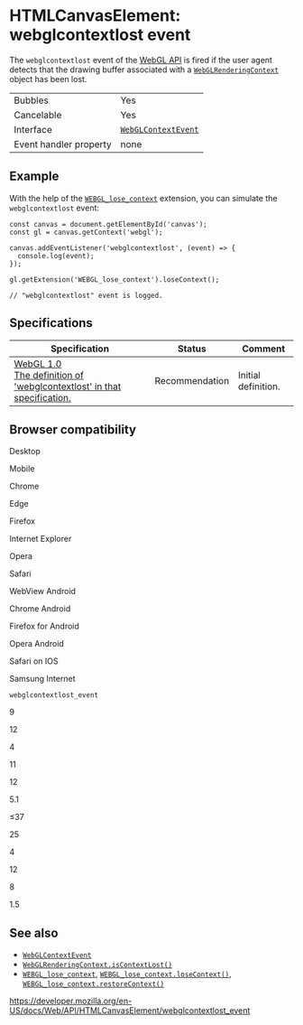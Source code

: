 HTMLCanvasElement: webglcontextlost event
=========================================

The `webglcontextlost` event of the [WebGL API](../webgl_api) is fired if the user agent detects that the drawing buffer associated with a [`WebGLRenderingContext`](../webglrenderingcontext) object has been lost.

<table><tbody><tr class="odd"><td>Bubbles</td><td>Yes</td></tr><tr class="even"><td>Cancelable</td><td>Yes</td></tr><tr class="odd"><td>Interface</td><td><a href="../webglcontextevent"><code>WebGLContextEvent</code></a></td></tr><tr class="even"><td>Event handler property</td><td>none</td></tr></tbody></table>

Example
-------

With the help of the [`WEBGL_lose_context`](../webgl_lose_context) extension, you can simulate the `webglcontextlost` event:

    const canvas = document.getElementById('canvas');
    const gl = canvas.getContext('webgl');

    canvas.addEventListener('webglcontextlost', (event) => {
      console.log(event);
    });

    gl.getExtension('WEBGL_lose_context').loseContext();

    // "webglcontextlost" event is logged.

Specifications
--------------

<table><thead><tr class="header"><th>Specification</th><th>Status</th><th>Comment</th></tr></thead><tbody><tr class="odd"><td><a href="https://www.khronos.org/registry/webgl/specs/latest/1.0/#5.15.2">WebGL 1.0<br />
<span class="small">The definition of 'webglcontextlost' in that specification.</span></a></td><td><span class="spec-rec">Recommendation</span></td><td>Initial definition.</td></tr></tbody></table>

Browser compatibility
---------------------

Desktop

Mobile

Chrome

Edge

Firefox

Internet Explorer

Opera

Safari

WebView Android

Chrome Android

Firefox for Android

Opera Android

Safari on IOS

Samsung Internet

`webglcontextlost_event`

9

12

4

11

12

5.1

≤37

25

4

12

8

1.5

See also
--------

-   [`WebGLContextEvent`](../webglcontextevent)
-   [`WebGLRenderingContext.isContextLost()`](../webglrenderingcontext/iscontextlost)
-   [`WEBGL_lose_context`](../webgl_lose_context), [`WEBGL_lose_context.loseContext()`](../webgl_lose_context/losecontext), [`WEBGL_lose_context.restoreContext()`](../webgl_lose_context/restorecontext)

<a href="https://developer.mozilla.org/en-US/docs/Web/API/HTMLCanvasElement/webglcontextlost_event" class="_attribution-link">https://developer.mozilla.org/en-US/docs/Web/API/HTMLCanvasElement/webglcontextlost_event</a>
